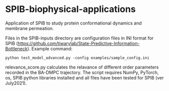 # SPIB-biophysical-applications
Application of SPIB to study protein conformational dynamics and membrane permeation.

Files in the SPIB-inputs directory are configuration files in INI format for SPIB (https://github.com/tiwarylab/State-Predictive-Information-Bottleneck). Example command: 
```
python test_model_advanced.py -config examples/sample_config.ini
```

relevance_score.py calculates the relavance of different order parameters recorded in the BA-DMPC trajectory. The script requires NumPy, PyTorch, os, SPIB python libraries installed and all files have been tested for SPIB (ver July2021).
